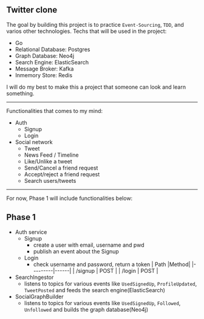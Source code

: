 ## Twitter clone

The goal by building this project is to practice `Event-Sourcing`, `TDD`, and varios other technologies.
Techs that will be used in the project:
- Go
- Relational Database: Postgres
- Graph Database: Neo4j
- Search Engine: ElasticSearch
- Message Broker: Kafka
- Inmemory Store: Redis
  

I will do my best to make this a project that someone can look and learn something.

---

Functionalities that comes to my mind:
- Auth
  - Signup
  - Login
- Social network
  - Tweet
  - News Feed / Timeline
  - Like/Unlike a tweet
  - Send/Cancel a friend request
  - Accept/reject a friend request
  - Search users/tweets
---

For now, Phase 1 will include functionalities below:
## Phase 1
- Auth service
  - Signup
    - create a user with email, username and pwd
    - publish an event about the Signup
  - Login
    - check username and password, return a token
      |   Path  |Method|
      |---------|------|
      | /signup | POST |
      | /login  | POST |
- SearchIngestor
  - listens to topics for various events like `UsedSignedUp`, `ProfileUpdated`, `TweetPosted` and feeds the search engine(ElasticSearch)
- SocialGraphBuilder
  - listens to topics for various events like `UsedSignedUp`, `Followed`, `Unfollowed` and builds the graph database(Neo4j)


